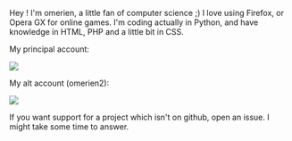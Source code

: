 Hey ! I'm omerien, a little fan of computer science ;)
I love using Firefox, or Opera GX for online games.
I'm coding actually in Python, and have knowledge in HTML, PHP and a little bit in CSS.

My principal account:

![](https://github-readme-stats.vercel.app/api?username=omerien&count_private=true&show_icons=true&theme=dark&hide_title=true)

My alt account (omerien2):

![](https://github-readme-stats.vercel.app/api?username=omerien2&count_private=true&show_icons=true&theme=dark&hide_title=true)

If you want support for a project which isn't on github, open an issue. I might take some time to answer.
